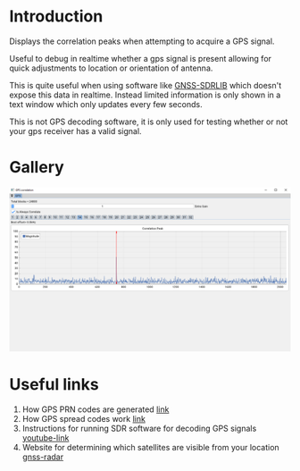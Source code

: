 # Introduction
Displays the correlation peaks when attempting to acquire a GPS signal.

Useful to debug in realtime whether a gps signal is present allowing for quick adjustments to location or orientation of antenna. 

This is quite useful when using software like [GNSS-SDRLIB](https://github.com/taroz/GNSS-SDRLIB) which doesn't expose this data in realtime. Instead limited information is only shown in a text window which only updates every few seconds.

This is not GPS decoding software, it is only used for testing whether or not your gps receiver has a valid signal.

# Gallery
![GUI](docs/screenshot_v1.png)

# Useful links
1. How GPS PRN codes are generated [link](https://natronics.github.io/blag/2014/gps-prn)
2. How GPS spread codes work [link](https://natronics.github.io/blag/2014/gps-spreading/)
3. Instructions for running SDR software for decoding GPS signals [youtube-link](https://www.youtube.com/watch?v=YG2fJRTAoHA)
4. Website for determining which satellites are visible from your location [gnss-radar](http://taroz.net/GNSS-Radar.html)
